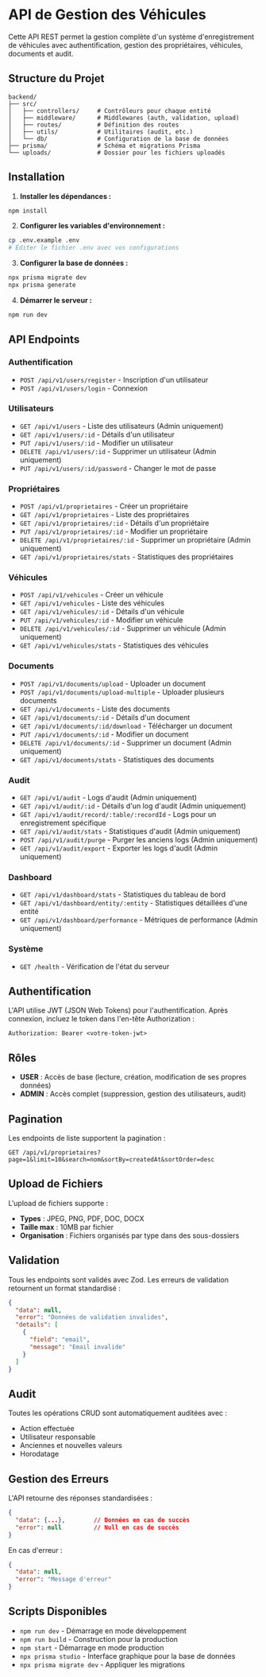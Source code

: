 # API de Gestion des Véhicules

Cette API REST permet la gestion complète d'un système d'enregistrement de véhicules avec authentification, gestion des propriétaires, véhicules, documents et audit.

## Structure du Projet

```
backend/
├── src/
│   ├── controllers/     # Contrôleurs pour chaque entité
│   ├── middleware/      # Middlewares (auth, validation, upload)
│   ├── routes/          # Définition des routes
│   ├── utils/           # Utilitaires (audit, etc.)
│   └── db/              # Configuration de la base de données
├── prisma/              # Schéma et migrations Prisma
└── uploads/             # Dossier pour les fichiers uploadés
```

## Installation

1. **Installer les dépendances :**
```bash
npm install
```

2. **Configurer les variables d'environnement :**
```bash
cp .env.example .env
# Éditer le fichier .env avec vos configurations
```

3. **Configurer la base de données :**
```bash
npx prisma migrate dev
npx prisma generate
```

4. **Démarrer le serveur :**
```bash
npm run dev
```

## API Endpoints

### Authentification
- `POST /api/v1/users/register` - Inscription d'un utilisateur
- `POST /api/v1/users/login` - Connexion

### Utilisateurs
- `GET /api/v1/users` - Liste des utilisateurs (Admin uniquement)
- `GET /api/v1/users/:id` - Détails d'un utilisateur
- `PUT /api/v1/users/:id` - Modifier un utilisateur
- `DELETE /api/v1/users/:id` - Supprimer un utilisateur (Admin uniquement)
- `PUT /api/v1/users/:id/password` - Changer le mot de passe

### Propriétaires
- `POST /api/v1/proprietaires` - Créer un propriétaire
- `GET /api/v1/proprietaires` - Liste des propriétaires
- `GET /api/v1/proprietaires/:id` - Détails d'un propriétaire
- `PUT /api/v1/proprietaires/:id` - Modifier un propriétaire
- `DELETE /api/v1/proprietaires/:id` - Supprimer un propriétaire (Admin uniquement)
- `GET /api/v1/proprietaires/stats` - Statistiques des propriétaires

### Véhicules
- `POST /api/v1/vehicules` - Créer un véhicule
- `GET /api/v1/vehicules` - Liste des véhicules
- `GET /api/v1/vehicules/:id` - Détails d'un véhicule
- `PUT /api/v1/vehicules/:id` - Modifier un véhicule
- `DELETE /api/v1/vehicules/:id` - Supprimer un véhicule (Admin uniquement)
- `GET /api/v1/vehicules/stats` - Statistiques des véhicules

### Documents
- `POST /api/v1/documents/upload` - Uploader un document
- `POST /api/v1/documents/upload-multiple` - Uploader plusieurs documents
- `GET /api/v1/documents` - Liste des documents
- `GET /api/v1/documents/:id` - Détails d'un document
- `GET /api/v1/documents/:id/download` - Télécharger un document
- `PUT /api/v1/documents/:id` - Modifier un document
- `DELETE /api/v1/documents/:id` - Supprimer un document (Admin uniquement)
- `GET /api/v1/documents/stats` - Statistiques des documents

### Audit
- `GET /api/v1/audit` - Logs d'audit (Admin uniquement)
- `GET /api/v1/audit/:id` - Détails d'un log d'audit (Admin uniquement)
- `GET /api/v1/audit/record/:table/:recordId` - Logs pour un enregistrement spécifique
- `GET /api/v1/audit/stats` - Statistiques d'audit (Admin uniquement)
- `POST /api/v1/audit/purge` - Purger les anciens logs (Admin uniquement)
- `GET /api/v1/audit/export` - Exporter les logs d'audit (Admin uniquement)

### Dashboard
- `GET /api/v1/dashboard/stats` - Statistiques du tableau de bord
- `GET /api/v1/dashboard/entity/:entity` - Statistiques détaillées d'une entité
- `GET /api/v1/dashboard/performance` - Métriques de performance (Admin uniquement)

### Système
- `GET /health` - Vérification de l'état du serveur

## Authentification

L'API utilise JWT (JSON Web Tokens) pour l'authentification. Après connexion, incluez le token dans l'en-tête Authorization :

```
Authorization: Bearer <votre-token-jwt>
```

## Rôles

- **USER** : Accès de base (lecture, création, modification de ses propres données)
- **ADMIN** : Accès complet (suppression, gestion des utilisateurs, audit)

## Pagination

Les endpoints de liste supportent la pagination :

```
GET /api/v1/proprietaires?page=1&limit=10&search=nom&sortBy=createdAt&sortOrder=desc
```

## Upload de Fichiers

L'upload de fichiers supporte :
- **Types** : JPEG, PNG, PDF, DOC, DOCX
- **Taille max** : 10MB par fichier
- **Organisation** : Fichiers organisés par type dans des sous-dossiers

## Validation

Tous les endpoints sont validés avec Zod. Les erreurs de validation retournent un format standardisé :

```json
{
  "data": null,
  "error": "Données de validation invalides",
  "details": [
    {
      "field": "email",
      "message": "Email invalide"
    }
  ]
}
```

## Audit

Toutes les opérations CRUD sont automatiquement auditées avec :
- Action effectuée
- Utilisateur responsable
- Anciennes et nouvelles valeurs
- Horodatage

## Gestion des Erreurs

L'API retourne des réponses standardisées :

```json
{
  "data": {...},        // Données en cas de succès
  "error": null         // Null en cas de succès
}
```

En cas d'erreur :

```json
{
  "data": null,
  "error": "Message d'erreur"
}
```

## Scripts Disponibles

- `npm run dev` - Démarrage en mode développement
- `npm run build` - Construction pour la production
- `npm start` - Démarrage en mode production
- `npx prisma studio` - Interface graphique pour la base de données
- `npx prisma migrate dev` - Appliquer les migrations
